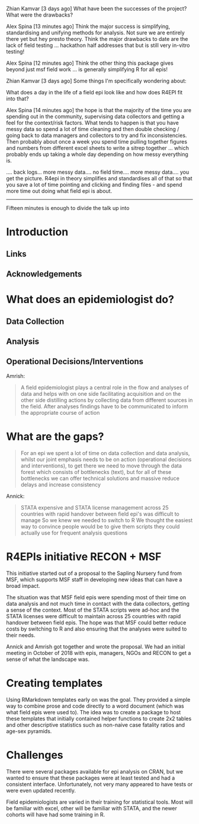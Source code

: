 Zhian Kamvar  [3 days ago]
What have been the successes of the project? What were the drawbacks?

Alex Spina  [13 minutes ago]
Think the major success is simplifying, standardising and unifying methods for
analysis. Not sure we are entirely there yet but hey presto theory. Think the
major drawbacks to date are the lack of field testing ... hackathon half
addresses that but is still very in-vitro testing!

Alex Spina  [12 minutes ago]
Think the other thing this package gives beyond just msf field work ... is
generally simplifying R for all epis!


Zhian Kamvar  [3 days ago]
Some things I'm specifically wondering about:

What does a day in the life of a field epi look like and how does R4EPI fit
into that?

Alex Spina  [14 minutes ago]
the hope is that the majority of the time you are spending out in the
community, supervising data collectors and getting a feel for the context/risk
factors. What tends to happen is that you have messy data so spend a lot of
time cleaning and then double checking / going back to data managers and
collectors to try and fix inconsistencies. Then probably about once a week you
spend time pulling together figures and numbers from different excel sheets to
write a sitrep together ... which probably ends up taking a whole day depending
on how messy everything is.

.... back logs... more messy data.... no field time.... more messy data.... you
get the picture.
R4epi in theory simplifies and standardises all of that so that you save a lot
of time pointing and clicking and finding files - and spend more time out doing
what field epi is about.

--------------------------------------------------------------------------------

Fifteen minutes is enough to divide the talk up into 

# Introduction

## Links

## Acknowledgements

# What does an epidemiologist do?

## Data Collection


## Analysis

## Operational Decisions/Interventions

Amrish: 

> A field epidemiologist plays a central role in the flow and analyses of data
> and helps with on one side facilitating acquisition and on the other side
> distilling actions by collecting data from different sources in the field.
> After analyses findings have to be communicated to inform the appropriate
> course of action

# What are the gaps?

> For an epi we spent a lot of time on data collection and data analysis, whilst
> our joint emphasis needs to be on action (operational decisions and
> interventions), to get there we need to move through the data forest which
> consists of bottlenecks (text), but for all of these bottlenecks we can offer
> technical solutions and massive reduce delays and increase consistency 

Annick:

> STATA expensive and STATA license management across 25 countries with rapid
> handover between field epi's was difficult to manage So we knew we needed to
> switch to R We thought the easiest way to convince people would be to give
> them scripts they could actually use for frequent analysis questions

# R4EPIs initiative RECON + MSF

This initiative started out of a proposal to the Sapling Nursery fund from MSF,
which supports MSF staff in developing new ideas that can have a broad impact. 

The situation was that MSF field epis were spending most of their time on data
analysis and not much time in contact with the data collectors, getting a sense
of the context. Most of the STATA scripts were ad-hoc and the STATA licenses
were difficult to maintain across 25 countries with rapid handover between field
epis. The hope was that MSF could better reduce costs by switching to R and also
ensuring that the analyses were suited to their needs.

Annick and Amrish got together and wrote the proposal. We had an initial meeting
in October of 2018 with epis, managers, NGOs and RECON to get a sense of what
the landscape was.

# Creating templates

Using RMarkdown templates early on was the goal. They provided a simple way to
combine prose and code directly to a word document (which was what field epis
were used to). The idea was to create a package to host these templates that
initially contained helper functions to create 2x2 tables and other descriptive
statistics such as non-naive case fatality ratios and age-sex pyramids.

# Challenges

There were several packages available for epi analysis on CRAN, but we wanted to
ensure that these packages were at least tested and had a consistent interface.
Unfortunately, not very many appeared to have tests or were even updated 
recently.

Field epidemiologists are varied in their training for statistical tools. Most
will be familiar with excel, other will be familiar with STATA, and the newer
cohorts will have had some training in R. 


















